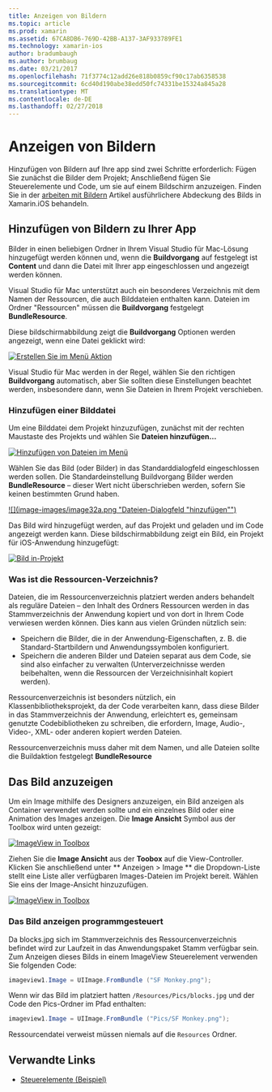 ```yaml
---
title: Anzeigen von Bildern
ms.topic: article
ms.prod: xamarin
ms.assetid: 67CA8DB6-769D-42BB-A137-3AF933789FE1
ms.technology: xamarin-ios
author: bradumbaugh
ms.author: brumbaug
ms.date: 03/21/2017
ms.openlocfilehash: 71f3774c12add26e818b0859cf90c17ab6358538
ms.sourcegitcommit: 6cd40d190abe38edd50fc74331be15324a845a28
ms.translationtype: MT
ms.contentlocale: de-DE
ms.lasthandoff: 02/27/2018
---
```

# <a name="displaying-images"></a>Anzeigen von Bildern

Hinzufügen von Bildern auf Ihre app sind zwei Schritte erforderlich: Fügen Sie zunächst die Bilder dem Projekt; Anschließend fügen Sie Steuerelemente und Code, um sie auf einem Bildschirm anzuzeigen. Finden Sie in der [arbeiten mit Bildern](~/ios/app-fundamentals/images-icons/index.md) Artikel ausführlichere Abdeckung des Bilds in Xamarin.iOS behandeln.

## <a name="adding-images-to-your-app"></a>Hinzufügen von Bildern zu Ihrer App

Bilder in einen beliebigen Ordner in Ihrem Visual Studio für Mac-Lösung hinzugefügt werden können und, wenn die **Buildvorgang** auf festgelegt ist **Content** und dann die Datei mit Ihrer app eingeschlossen und angezeigt werden können.

Visual Studio für Mac unterstützt auch ein besonderes Verzeichnis mit dem Namen der Ressourcen, die auch Bilddateien enthalten kann. Dateien im Ordner "Ressourcen" müssen die **Buildvorgang** festgelegt **BundleResource**.

Diese bildschirmabbildung zeigt die **Buildvorgang** Optionen werden angezeigt, wenn eine Datei geklickt wird:

 [ ![](image-images/image30a.png "Erstellen Sie im Menü Aktion")](image-images/image30a.png)

Visual Studio für Mac werden in der Regel, wählen Sie den richtigen **Buildvorgang** automatisch, aber Sie sollten diese Einstellungen beachtet werden, insbesondere dann, wenn Sie Dateien in Ihrem Projekt verschieben.

### <a name="adding-an-image-file"></a>Hinzufügen einer Bilddatei

Um eine Bilddatei dem Projekt hinzuzufügen, zunächst mit der rechten Maustaste des Projekts und wählen Sie **Dateien hinzufügen...**

 [ ![](image-images/image31a.png "Hinzufügen von Dateien im Menü")](image-images/image31a.png)

Wählen Sie das Bild (oder Bilder) in das Standarddialogfeld eingeschlossen werden sollen. Die Standardeinstellung Buildvorgang Bilder werden **BundleResource** – dieser Wert nicht überschrieben werden, sofern Sie keinen bestimmten Grund haben.

 [ ![](image-images/image32a.png "Dateien-Dialogfeld "hinzufügen"")](image-images/image32a.png)

Das Bild wird hinzugefügt werden, auf das Projekt und geladen und im Code angezeigt werden kann. Diese bildschirmabbildung zeigt ein Bild, ein Projekt für iOS-Anwendung hinzugefügt:

 [ ![](image-images/image33a.png "Bild in-Projekt")](image-images/image33a.png)

### <a name="what-is-the-resources-directory"></a>Was ist die Ressourcen-Verzeichnis?

Dateien, die im Ressourcenverzeichnis platziert werden anders behandelt als reguläre Dateien – den Inhalt des Ordners Ressourcen werden in das Stammverzeichnis der Anwendung kopiert und von dort in Ihrem Code verwiesen werden können. Dies kann aus vielen Gründen nützlich sein:

-  Speichern die Bilder, die in der Anwendung-Eigenschaften, z. B. die Standard-Startbildern und Anwendungssymbolen konfiguriert.
-  Speichern die anderen Bilder und Dateien separat aus dem Code, sie sind also einfacher zu verwalten (Unterverzeichnisse werden beibehalten, wenn die Ressourcen der Verzeichnisinhalt kopiert werden).


Ressourcenverzeichnis ist besonders nützlich, ein Klassenbibliotheksprojekt, da der Code verarbeiten kann, dass diese Bilder in das Stammverzeichnis der Anwendung, erleichtert es, gemeinsam genutzte Codebibliotheken zu schreiben, die erfordern, Image, Audio-, Video-, XML- oder anderen kopiert werden Dateien.



Ressourcenverzeichnis muss daher mit dem Namen, und alle Dateien sollte die Buildaktion festgelegt **BundleResource**

## <a name="displaying-the-image"></a>Das Bild anzuzeigen

Um ein Image mithilfe des Designers anzuzeigen, ein Bild anzeigen als Container verwendet werden sollte und ein einzelnes Bild oder eine Animation des Images anzeigen. Die **Image Ansicht** Symbol aus der Toolbox wird unten gezeigt:

 [ ![](image-images/image35a.png "ImageView in Toolbox")](image-images/image35.png)

Ziehen Sie die **Image Ansicht** aus der **Toobox** auf die View-Controller. Klicken Sie anschließend unter ** Anzeigen > Image ** die Dropdown-Liste stellt eine Liste aller verfügbaren Images-Dateien im Projekt bereit. Wählen Sie eins der Image-Ansicht hinzuzufügen.

 [ ![](image-images/image36a.png "ImageView in Toolbox")](image-images/image36.png)

### <a name="displaying-the-image-programmatically"></a>Das Bild anzeigen programmgesteuert

Da blocks.jpg sich im Stammverzeichnis des Ressourcenverzeichnis befindet wird zur Laufzeit in das Anwendungspaket Stamm verfügbar sein. Zum Anzeigen dieses Bilds in einem ImageView Steuerelement verwenden Sie folgenden Code:

```csharp
imageview1.Image = UIImage.FromBundle ("SF Monkey.png");
```

Wenn wir das Bild im platziert hatten `/Resources/Pics/blocks.jpg` und der Code den Pics-Ordner im Pfad enthalten:

```csharp
imageview1.Image = UIImage.FromBundle ("Pics/SF Monkey.png");
```

Ressourcendatei verweist müssen niemals auf die `Resources` Ordner.


## <a name="related-links"></a>Verwandte Links

- [Steuerelemente (Beispiel)](https://developer.xamarin.com/samples/Controls/)

